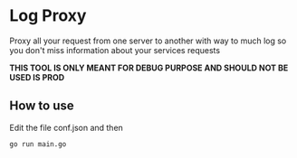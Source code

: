 # Log Proxy

Proxy all your request from one server to another with way to much log so you don't miss information about your services requests 

**THIS TOOL IS ONLY MEANT FOR DEBUG PURPOSE AND SHOULD NOT BE USED IS PROD**

## How to use

Edit the file conf.json and then

```bash
go run main.go
```